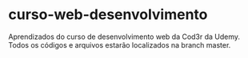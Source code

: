 # curso-web-desenvolvimento
Aprendizados do curso de desenvolvimento web da Cod3r da Udemy.
Todos os códigos e arquivos estarão localizados na branch master.
